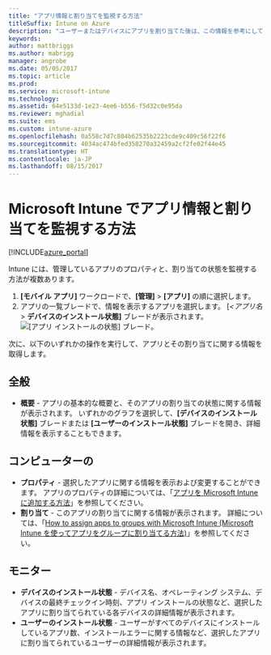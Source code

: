 ```yaml
---
title: "アプリ情報と割り当てを監視する方法"
titleSuffix: Intune on Azure
description: "ユーザーまたはデバイスにアプリを割り当てた後は、この情報を参考にして、その状態を監視できます。\""
keywords: 
author: mattbriggs
ms.author: mabrigg
manager: angrobe
ms.date: 05/05/2017
ms.topic: article
ms.prod: 
ms.service: microsoft-intune
ms.technology: 
ms.assetid: 64e5133d-1e23-4ee6-b556-f5d32c0e95da
ms.reviewer: mghadial
ms.suite: ems
ms.custom: intune-azure
ms.openlocfilehash: 0a558c7d7c804b62535b2223cde9c409c56f22f6
ms.sourcegitcommit: 4034ac474bfed358270a32459a2cf2fe02f44e45
ms.translationtype: HT
ms.contentlocale: ja-JP
ms.lasthandoff: 08/15/2017
---
```

# <a name="how-to-monitor-app-information-and-assignments-with-microsoft-intune"></a>Microsoft Intune でアプリ情報と割り当てを監視する方法

[!INCLUDE[azure_portal](./includes/azure_portal.md)]

Intune には、管理しているアプリのプロパティと、割り当ての状態を監視する方法が複数あります。

1. **[モバイル アプリ]** ワークロードで、**[管理]** > **[アプリ]** の順に選択します。
2. アプリの一覧ブレードで、情報を表示するアプリを選択します。 [*<アプリ名*> **デバイスのインストール状態]** ブレードが表示されます。![[アプリ インストールの状態] ブレード。](./media/monitor-apps.png)

次に、以下のいずれかの操作を実行して、アプリとその割り当てに関する情報を取得します。

## <a name="general"></a>全般

- **概要** - アプリの基本的な概要と、そのアプリの割り当ての状態に関する情報が表示されます。 いずれかのグラフを選択して、**[デバイスのインストール状態]** ブレードまたは **[ユーザーのインストール状態]** ブレードを開き、詳細情報を表示することもできます。

## <a name="manage"></a>コンピューターの

- **プロパティ** - 選択したアプリに関する情報を表示および変更することができます。 アプリのプロパティの詳細については、「[アプリを Microsoft Intune に追加する方法](apps-add.md)」を参照してください。
- **割り当て** - このアプリの割り当てに関する情報が表示されます。 詳細については、「[How to assign apps to groups with Microsoft Intune (Microsoft Intune を使ってアプリをグループに割り当てる方法)](apps-deploy.md)」を参照してください。

## <a name="monitor"></a>モニター

- **デバイスのインストール状態** - デバイス名、オペレーティング システム、デバイスの最終チェックイン時刻、アプリ インストールの状態など、選択したアプリに割り当てられている各デバイスの詳細情報が表示されます。
- **ユーザーのインストール状態** - ユーザーがすべてのデバイスにインストールしているアプリ数、インストールエラーに関する情報など、選択したアプリに割り当てられているユーザーの詳細情報が表示されます。